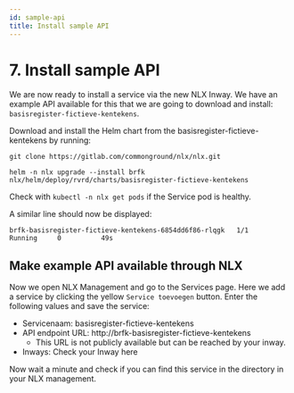 ```yaml
---
id: sample-api
title: Install sample API
---
```


# 7. Install sample API

We are now ready to install a service via the new NLX Inway. We have an example API available for this that we are going to download and install: `basisregister-fictieve-kentekens`.

Download and install the Helm chart from the basisregister-fictieve-kentekens by running:


```
git clone https://gitlab.com/commonground/nlx/nlx.git

helm -n nlx upgrade --install brfk nlx/helm/deploy/rvrd/charts/basisregister-fictieve-kentekens
```

Check with `kubectl -n nlx get pods` if the Service pod is healthy.

A similar line should now be displayed:

```
brfk-basisregister-fictieve-kentekens-6854dd6f86-rlqgk   1/1     Running     0          49s
```

## Make example API available through NLX

Now we open NLX Management and go to the Services page. Here we add a service by clicking the yellow `Service toevoegen` button. Enter the following values and save the service:

- Servicenaam: basisregister-fictieve-kentekens
- API endpoint URL: http://brfk-basisregister-fictieve-kentekens
    - This URL is not publicly available but can be reached by your inway.
- Inways: Check your Inway here

Now wait a minute and check if you can find this service in the directory in your NLX management.
